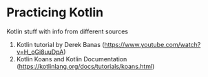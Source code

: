 # Practicing Kotlin
Kotlin stuff with info from different sources

1. Kotlin tutorial by Derek Banas (https://www.youtube.com/watch?v=H_oGi8uuDpA)
2. Kotlin Koans and Kotlin Documentation (https://kotlinlang.org/docs/tutorials/koans.html)
